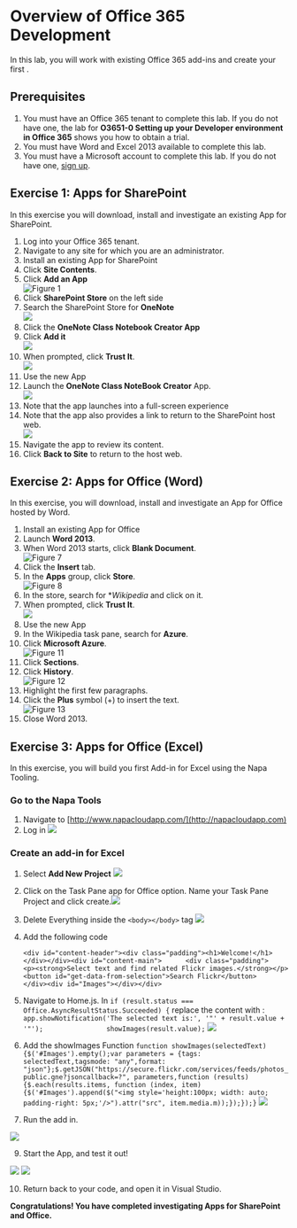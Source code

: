 # Overview of Office 365 Development
In this lab, you will work with existing Office 365 add-ins and create your first .

## Prerequisites
1. You must have an Office 365 tenant to complete this lab. If you do not have one, the lab for **O3651-0 Setting up your Developer environment in Office 365** shows you how to obtain a trial.
2. You must have Word and Excel 2013 available to complete this lab.
3. You must have a Microsoft account to complete this lab. If you do not have one, [sign up](https://signup.live.com/signup.aspx?lic=1).

## Exercise 1: Apps for SharePoint 
In this exercise you will download, install and investigate an existing App for SharePoint.

1. Log into your Office 365 tenant.
  1. Navigate to any site for which you are an administrator.
2. Install an existing App for SharePoint
  1. Click **Site Contents**.
  2. Click **Add an App**<br/>
     ![](Images/01.png?raw=true "Figure 1")
  3. Click **SharePoint Store** on the left side
  4. Search the SharePoint Store for **OneNote**<br/>
     ![](http://i.imgur.com/UxT21eL.png)
  5. Click the **OneNote Class Notebook Creator App**
  6. Click **Add it**<br/>
     ![](http://i.imgur.com/Shk7K5t.png)
  7. When prompted, click **Trust It**.<br/>
     ![](http://i.imgur.com/oms33nm.png)
3. Use the new App
  1. Launch the **OneNote Class NoteBook Creator** App.<br/>
     ![](http://i.imgur.com/YPW007t.png)
  2. Note that the app launches into a full-screen experience
  3. Note that the app also provides a link to return to the SharePoint host web.<br/>
     ![](http://i.imgur.com/n2BNQwC.png)
  4. Navigate the app to review its content.
  5. Click **Back to Site** to return to the host web.

## Exercise 2: Apps for Office (Word)
In this exercise, you will download, install and investigate an App for Office hosted by Word.

1. Install an existing App for Office
  1. Launch **Word 2013**.
  2. When Word 2013 starts, click **Blank Document**.<br/>
     ![](Images/07.png?raw=true "Figure 7")
  3. Click the **Insert** tab.
  4. In the **Apps** group, click **Store**.<br/>
     ![](Images/08.png?raw=true "Figure 8")
  5. In the store, search for **Wikipedia* and click on it.
  6. When prompted, click **Trust It**.<br/>
     ![](http://i.imgur.com/YTtFInS.png)
2. Use the new App
  1. In the Wikipedia task pane, search for **Azure**.
  2. Click **Microsoft Azure**.<br/>
     ![](Images/11.png?raw=true "Figure 11")
  3. Click **Sections**.
  4. Click **History**.<br/>
     ![](Images/12.png?raw=true "Figure 12")
  5. Highlight the first few paragraphs.
  6. Click the **Plus** symbol (+) to insert the text.<br/>
     ![](Images/13.png?raw=true "Figure 13")
3. Close Word 2013.

## Exercise 3: Apps for Office (Excel)
In this exercise, you will build you first Add-in for Excel using the Napa Tooling.
### Go to the Napa Tools
1. Navigate to [http://www.napacloudapp.com/](http://napacloudapp.com)
2. Log in ![](http://i.imgur.com/S3g6syA.jpg)

### Create an add-in for Excel
1. Select **Add New Project** ![](http://i.imgur.com/wcbfxto.png)

3. Click on the Task Pane app for Office option. Name your Task Pane Project and click create.![](http://i.imgur.com/7PeKxvs.png)
4. Delete Everything inside the `<body></body>` tag
![](http://i.imgur.com/0Syg3sD.png)

5. Add the following code
 
	`<div id="content-header"><div class="padding"><h1>Welcome!</h1>        </div></div><div id="content-main">      <div class="padding">          <p><strong>Select text and find related Flickr images.</strong></p>                   <button id="get-data-from-selection">Search Flickr</button>      </div><div id="Images"></div></div>`

6. Navigate to Home.js.    In `if (result.status === Office.AsyncResultStatus.Succeeded) {` replace the content with : 
`app.showNotification('The selected text is:', '"' + result.value + '"');                showImages(result.value);`
![](http://i.imgur.com/I1FkZeW.png)

7. Add the showImages Function
    `function showImages(selectedText) {$('#Images').empty();var parameters = {tags: selectedText,tagsmode: "any",format: "json"};$.getJSON("https://secure.flickr.com/services/feeds/photos_public.gne?jsoncallback=?", parameters,function (results) {$.each(results.items, function (index, item) {$('#Images').append($("<img style='height:100px; width: auto; padding-right: 5px;'/>").attr("src", item.media.m));});});}`
![](http://i.imgur.com/bSa61w7.png)

8. Run the add in.

![](http://i.imgur.com/05iRkXI.png)

9. Start the App, and test it out!

![](http://i.imgur.com/Klmu40F.png)
![](http://i.imgur.com/9nnTsJJ.png)

10. Return back to your code, and open it in Visual Studio.


**Congratulations! You have completed investigating Apps for SharePoint and Office.**

